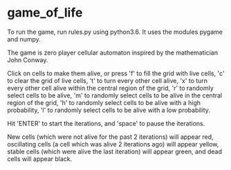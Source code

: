 # game_of_life

To run the game, run rules.py using python3.6. It uses the modules pygame and numpy.

The game is zero player cellular automaton inspired by the mathematician John Conway. 

Click on cells to make them alive, or press 'f' to fill the grid with live cells, 'c' to clear the grid of live cells, 't' to turn every other cell alive, 'x' to turn every other cell alive within the central region of the grid, 'r' to randomly select cells to be alive, 'm' to randomly select cells to be alive in the central region of the grid, 'h' to randomly select cells to be alive with a high probability, 'l' to randomly select cells to be alive with a low probability.

Hit 'ENTER' to start the iterations, and 'space' to pause the iterations.

New cells (which were not alive for the past 2 iterations) will appear red, oscillating cells (a cell which was alive 2 iterations ago) will appear yellow, stable cells (which were alive the last iteration) will appear green, and dead cells will appear black.
